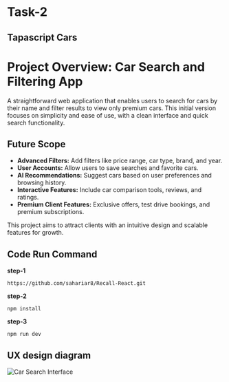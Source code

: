 # Task-2
## Tapascript Cars

# Project Overview: Car Search and Filtering App

A straightforward web application that enables users to search for cars by their name and filter results to view only premium cars. This initial version focuses on simplicity and ease of use, with a clean interface and quick search functionality.

## Future Scope
- **Advanced Filters:** Add filters like price range, car type, brand, and year.
- **User Accounts:** Allow users to save searches and favorite cars.
- **AI Recommendations:** Suggest cars based on user preferences and browsing history.
- **Interactive Features:** Include car comparison tools, reviews, and ratings.
- **Premium Client Features:** Exclusive offers, test drive bookings, and premium subscriptions.

This project aims to attract clients with an intuitive design and scalable features for growth.

## Code Run Command

**step-1**
```
https://github.com/sahariar8/Recall-React.git
```
**step-2**
```
npm install
```
**step-3**
```
npm run dev
```
## UX design diagram

![Car Search Interface](https://i.ibb.co.com/Fh9Wr0n/tapa.png)

